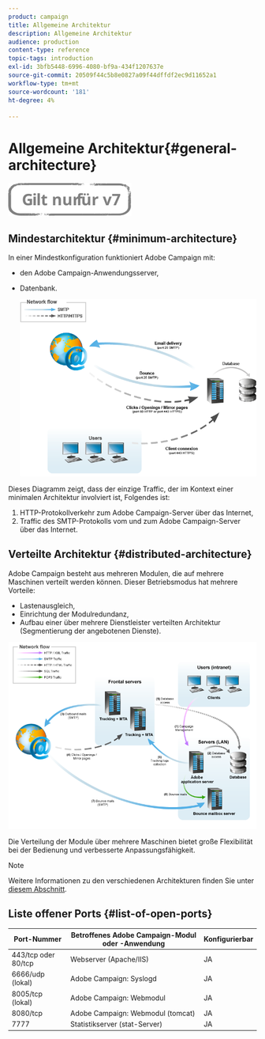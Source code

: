 ```yaml
---
product: campaign
title: Allgemeine Architektur
description: Allgemeine Architektur
audience: production
content-type: reference
topic-tags: introduction
exl-id: 3bfb5448-6996-4080-bf9a-434f1207637e
source-git-commit: 20509f44c5b8e0827a09f44dffdf2ec9d11652a1
workflow-type: tm+mt
source-wordcount: '181'
ht-degree: 4%

---
```


# Allgemeine Architektur{#general-architecture}

![](../../assets/v7-only.svg)

## Mindestarchitektur {#minimum-architecture}

In einer Mindestkonfiguration funktioniert Adobe Campaign mit:

* den Adobe Campaign-Anwendungsserver,
* Datenbank.

   ![](assets/formation_exploitation.png)

Dieses Diagramm zeigt, dass der einzige Traffic, der im Kontext einer minimalen Architektur involviert ist, Folgendes ist:

1. HTTP-Protokollverkehr zum Adobe Campaign-Server über das Internet,
1. Traffic des SMTP-Protokolls vom und zum Adobe Campaign-Server über das Internet.

## Verteilte Architektur {#distributed-architecture}

Adobe Campaign besteht aus mehreren Modulen, die auf mehrere Maschinen verteilt werden können. Dieser Betriebsmodus hat mehrere Vorteile:

* Lastenausgleich,
* Einrichtung der Modulredundanz,
* Aufbau einer über mehrere Dienstleister verteilten Architektur (Segmentierung der angebotenen Dienste).

![](assets/architecturerepartie.png)

Die Verteilung der Module über mehrere Maschinen bietet große Flexibilität bei der Bedienung und verbesserte Anpassungsfähigkeit.

>[!NOTE]
>
>Weitere Informationen zu den verschiedenen Architekturen finden Sie unter [diesem Abschnitt](../../installation/using/general-architecture.md).

## Liste offener Ports {#list-of-open-ports}

| Port-Nummer | Betroffenes Adobe Campaign-Modul oder -Anwendung | Konfigurierbar |
|---|---|---|
| 443/tcp oder 80/tcp | Webserver (Apache/IIS) | JA |
| 6666/udp (lokal) | Adobe Campaign: Syslogd | JA |
| 8005/tcp (lokal) | Adobe Campaign: Webmodul | JA |
| 8080/tcp | Adobe Campaign: Webmodul (tomcat) | JA |
| 7777 | Statistikserver (stat-Server) | JA |
